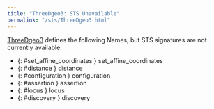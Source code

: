 ```yaml
---
title: "ThreeDgeo3: STS Unavailable"
permalink: "/sts/ThreeDgeo3.html"
---
```






[ThreeDgeo3](/cd/ThreeDgeo3)
defines the following Names, but STS signatures are not currently available.


 *  {: #set_affine_coordinates } set_affine_coordinates
 *  {: #distance } distance
 *  {: #configuration } configuration
 *  {: #assertion } assertion
 *  {: #locus } locus
 *  {: #discovery } discovery
